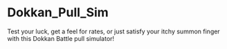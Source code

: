# Dokkan_Pull_Sim
Test your luck, get a feel for rates, or just satisfy your itchy summon finger with this Dokkan Battle pull simulator!
